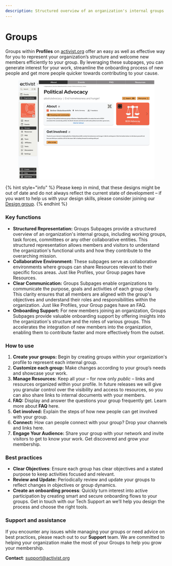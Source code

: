 ```yaml
---
description: Structured overview of an organization's internal groups
---
```


# Groups

Groups within **Profiles** on [activist.org](http://activist.org) offer an easy as well as effective way for you to represent your organization’s structure and welcome new members efficiently to your group. By leveraging these subpages, you can generate interest for your work, streamline the onboarding process of new people and get more people quicker towards contributing to your cause.

<figure><img src="../../.gitbook/assets/Group About.png" alt=""><figcaption></figcaption></figure>

{% hint style="info" %}
Please keep in mind, that these designs might be out of date and do not always reflect the current state of development – if you want to help us with your design skills, please consider joining our [Design group](../../organization/community/circles-and-groups.md#design).
{% endhint %}

### **Key functions**

* **Structured Representation:** Groups Subpages provide a structured overview of an organization's internal groups, including working groups, task forces, committees or any other collaborative entities. This structured representation allows members and visitors to understand the organization's functional units and how they contribute to the overarching mission.
* **Collaborative Environment:** These subpages serve as collaborative environments where groups can share Resources relevant to their specific focus areas. Just like Profiles, your Group pages have Resources.
* **Clear Communication:** Groups Subpages enable organizations to communicate the purpose, goals and activities of each group clearly. This clarity ensures that all members are aligned with the group's objectives and understand their roles and responsibilities within the organization. Just like Profiles, your Group pages have an FAQ.
* **Onboarding Support:** For new members joining an organization, Groups Subpages provide valuable onboarding support by offering insights into the organization's structure and the roles of various groups. This accelerates the integration of new members into the organization, enabling them to contribute faster and more effectively from the outset.

### **How to use**

1. **Create your groups:** Begin by creating groups within your organization's profile to represent each internal group.
2. **Customize each group:** Make changes according to your group’s needs and showcase your work.
3. **Manage Resources:** Keep all your – for now only _public_ – links and resources organized within your profile. In future releases we will give you granular control over the visibility and access to resources, so you can also share links to internal documents with your members.
4. **FAQ:** Display and answer the questions your group frequently get. Learn more about **FAQ** here.
5. **Get involved:** Explain the steps of how new people can get involved with your group.
6. **Connect:** How can people connect with your group? Drop your channels and links here.
7. **Engage Your Audience:** Share your group with your network and invite visitors to get to know your work. Get discovered and grow your membership.

### **Best practices**

* **Clear Objectives**: Ensure each group has clear objectives and a stated purpose to keep activities focused and relevant.
* **Review and Update:** Periodically review and update your groups to reflect changes in objectives or group dynamics.
* **Create an onboarding process**: Quickly turn interest into active participation by creating smart and secure onboarding flows to your groups. Get in touch with our Tech Support an we’ll help you design the process and choose the right tools.

### **Support and assistance**

If you encounter any issues while managing your groups or need advice on best practices, please reach out to our **Support** team. We are committed to helping your organization make the most of your Groups to help you grow your membership.

**Contact**: [support@activist.org](mailto:support@activist.org)

